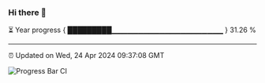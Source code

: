 ### Hi there 👋

⏳ Year progress { █████████▁▁▁▁▁▁▁▁▁▁▁▁▁▁▁▁▁▁▁▁▁ } 31.26 %

---

⏰ Updated on Wed, 24 Apr 2024 09:37:08 GMT

![Progress Bar CI](https://github.com/IshwaranRudhara/GIT-ACTION/workflows/Progress%20Bar%20CI/badge.svg)
